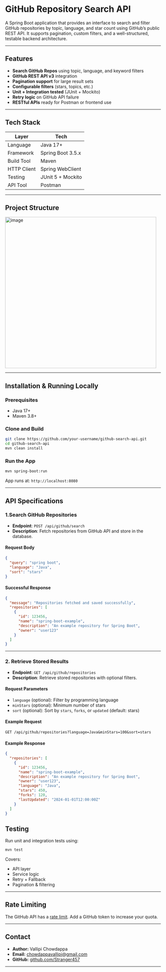 # GitHub Repository Search API

A Spring Boot application that provides an interface to search and filter GitHub repositories by topic, language, and star count using GitHub’s public REST API. It supports pagination, custom filters, and a well-structured, testable backend architecture.

---

## Features

-  **Search GitHub Repos** using topic, language, and keyword filters
-  **GitHub REST API v3** integration
-  **Pagination support** for large result sets
-  **Configurable filters** (stars, topics, etc.)
-  **Unit + Integration tested** (JUnit + Mockito)
-  **Retry logic** on GitHub API failure
-  **RESTful APIs** ready for Postman or frontend use

---

## Tech Stack

| Layer       | Tech              |
| ----------- | ----------------- |
| Language    | Java 17+          |
| Framework   | Spring Boot 3.5.x |
| Build Tool  | Maven             |
| HTTP Client | Spring WebClient  |
| Testing     | JUnit 5 + Mockito |
| API Tool    | Postman           |

---

## Project Structure

<img width="489" alt="image" src="https://github.com/user-attachments/assets/637c4b5a-418b-4044-8389-e2f393aab068" />


---

## Installation & Running Locally

### Prerequisites

- Java 17+
- Maven 3.8+

### Clone and Build

```bash
git clone https://github.com/your-username/github-search-api.git
cd github-search-api
mvn clean install
```

### Run the App

```bash
mvn spring-boot:run
```

App runs at: `http://localhost:8080`

---

## API Specifications

### 1.Search GitHub Repositories

- **Endpoint**: `POST /api/github/search`
- **Description**: Fetch repositories from GitHub API and store in the database.

#### Request Body

```json
{
  "query": "spring boot",
  "language": "Java",
  "sort": "stars"
}
```

#### Successful Response

```json
{
  "message": "Repositories fetched and saved successfully",
  "repositories": [
    {
      "id": 123456,
      "name": "spring-boot-example",
      "description": "An example repository for Spring Boot",
      "owner": "user123"
    }
  ]
}
```

---

### 2. Retrieve Stored Results

- **Endpoint**: `GET /api/github/repositories`
- **Description**: Retrieve stored repositories with optional filters.

#### Request Parameters

- `language` (optional): Filter by programming language
- `minStars` (optional): Minimum number of stars
- `sort` (optional): Sort by `stars`, `forks`, or `updated` (default: stars)

#### Example Request

```
GET /api/github/repositories?language=Java&minStars=100&sort=stars
```

#### Example Response

```json
{
  "repositories": [
    {
      "id": 123456,
      "name": "spring-boot-example",
      "description": "An example repository for Spring Boot",
      "owner": "user123",
      "language": "Java",
      "stars": 450,
      "forks": 120,
      "lastUpdated": "2024-01-01T12:00:00Z"
    }
  ]
}
```

##  Testing

Run unit and integration tests using:

```bash
mvn test
```

 Covers:

- API layer
- Service logic
- Retry + Fallback
- Pagination & filtering

---

## Rate Limiting

The GitHub API has a [rate limit](https://docs.github.com/en/rest/overview/resources-in-the-rest-api#rate-limiting). Add a GitHub token to increase your quota.

---

## Contact

- **Author:** Vallipi Chowdappa
- **Email:** chowdappavallipi@gmail.com
- **GitHub:** [github.com/Stranger457](https://github.com/Stranger457)

---------
